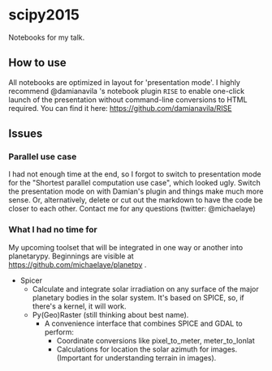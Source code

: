 # scipy2015
Notebooks for my talk.

## How to use

All notebooks are optimized in layout for 'presentation mode'. I highly recommend @damianavila 's notebook plugin `RISE` to enable one-click launch of the presentation without command-line conversions to HTML required.
You can find it here:
https://github.com/damianavila/RISE

## Issues

### Parallel use case

I had not enough time at the end, so I forgot to switch to presentation mode for the "Shortest parallel computation use case", which looked ugly. Switch the presentation mode on with Damian's plugin and things make much more sense. Or, alternatively, delete or cut out the markdown to have the code be closer to each other. Contact me for any questions (twitter: @michaelaye)

### What I had no time for

My upcoming toolset that will be integrated in one way or another into planetarypy. Beginnings are visible at https://github.com/michaelaye/planetpy .
* Spicer
  * Calculate and integrate solar irradiation on any surface of the major planetary bodies in the solar system. It's based on SPICE, so, if there's a kernel, it will work.
  * Py(Geo)Raster (still thinking about best name).
    * A convenience interface that combines SPICE and GDAL to perform:
        * Coordinate conversions like pixel_to_meter, meter_to_lonlat
        * Calculations for location the solar azimuth for images. (Important for understanding terrain in images).

